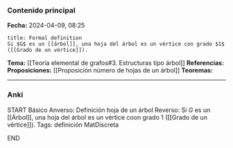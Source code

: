 ### Contenido principal

**Fecha:** 2024-04-09, 08:25

```ad-formal
title: Formal definition
Si $G$ es un [[árbol]], una hoja del árbol es un vértice con grado $1$ ([[Grado de un vértice]]).
```

**Tema:** [[Teoría elemental de grafos#3. Estructuras tipo árbol]]
**Referencias:**
**Proposiciones:** [[Proposición número de hojas de un árbol]]
**Teoremas:**

---
### Anki

START
Básico
Anverso: Definición hoja de un árbol
Reverso: Si $G$ es un [[Árbol]], una hoja del árbol es un vértice coon grado $1$ ([[Grado de un vértice]]).
Tags: definición MatDiscreta
<!--ID: 1717176517315-->
END
